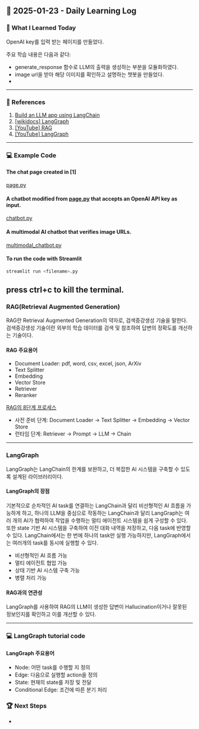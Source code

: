 ## 📅 2025-01-23 - Daily Learning Log

### 📝 What I Learned Today
OpenAI key를 입력 받는 페이지를 만들었다. 


주요 학습 내용은 다음과 같다:
- generate_response 함수로 LLM의 출력을 생성하는 부분을 모듈화하였다.
- image url을 받아 해당 이미지를 확인하고 설명하는 챗봇을 만들었다.
- 

---

### 🔗 References
1. [Build an LLM app using LangChain](https://docs.streamlit.io/develop/tutorials/llms/llm-quickstart)
2. [[wikidocs] LangGraph](https://wikidocs.net/233785)
3. [[YouTube] RAG](https://youtu.be/NfQrRQmDrcc?si=joNlBx6O3g71omss)
4. [[YouTube] LangGraph](https://www.youtube.com/watch?v=4JdzuB702wI)
---

### 💻 Example Code 
#### The chat page created in [1]
[page.py](./page.py)

#### A chatbot modified from [page.py](./page.py) that accepts an OpenAI API key as input.
[chatbot.py](./chatbot.py)

#### A multimodal AI chatbot that verifies image URLs.
[multimodal_chatbot.py](./multimodal_chatbot.py)

#### To run the code with Streamlit
```sh
streamlit run <filename>.py
```
press ctrl+c to kill the terminal. 
---

### RAG(Retrieval Augmented Generation)

RAG란 Retrieval Augmented Generation의 약자로, 검색증강생성 기술을 말한다. 
검색증강생성 기술이란 외부의 학습 데이터를 검색 및 참조하여 답변의 정확도를 개선하는 기술이다. 

#### RAG 주요용어
- Document Loader: pdf, word, csv, excel, json, ArXiv
- Text Splitter
- Embedding
- Vector Store
- Retriever
- Reranker

[RAG의 8단계 프로세스](https://wikidocs.net/233780)
- 사전 준비 단계: Document Loader -> Text Splitter -> Embedding -> Vector Store 
- 런타임 단계: Retriever -> Prompt -> LLM -> Chain

---

### LangGraph 
LangGraph는 LangChain의 한계를 보완하고, 더 복잡한 AI 시스템을 구축할 수 있도록 설계된 라이브러리이다.

#### LangGraph의 장점
기본적으로 순차적인 AI task를 연결하는 LangChain과 달리 비선형적인 AI 흐름을 가능하게 하고, 하나의 LLM을 중심으로 작동하는 LangChain과 달리 LangGraph는 여러 개의 AI가 협력하여 작업을 수행하는 멀티 에이전트 시스템을 쉽게 구성할 수 있다. 
또한 state 기반 AI 시스템을 구축하여 이전 대화 내역을 저장하고, 다음 task에 반영할 수 있다. LangChain에서는 한 번에 하나의 task만 실행 가능하지만, LangGraph에서는 여러개의 task를 동시에 실행할 수 있다.

- 비선형적인 AI 흐름 가능
- 멀티 에이전트 협업 가능
- 상태 기반 AI 시스템 구축 가능
- 병렬 처리 가능

#### RAG과의 연관성 
LangGraph를 사용하여 RAG의 LLM이 생성한 답변이 Hallucination이거나 잘못된 정보인지를 확인하고 이를 개선할 수 있다.

---

### 💻 LangGraph tutorial code



#### LangGraph 주요용어
- Node: 어떤 task를 수행할 지 정의
- Edge: 다음으로 실행할 action을 정의
- State: 현재의 state를 저장 및 전달
- Conditional Edge: 조건에 따른 분기 처리


### 🏆 Next Steps
- 
